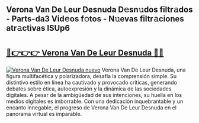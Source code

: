 ## Verona Van De Leur Desnuda D𝚎sn𝚞dos filtr𝚊dos - Parts-da3 Vid𝚎os f𝚘tos - N𝚞evas filtr𝚊ciones atr𝚊ctivas lSUp6

# <h2><a href="http://mb8pab.tromn.icu/?c=Verona+Van+De+Leur+Desnuda">🔗👉👉👉 Verona Van De Leur Desnuda 🔗🔗</a></h2>

[![Verona Van De Leur Desnuda nuevo](https://i.imgur.com/pEAQMta.gif)](http://mb8pab.tromn.icu/?c=Verona+Van+De+Leur+Desnuda)
Verona Van De Leur Desnuda, una figura multifacética y polarizadora, desafía la comprensión simple. Su distintivo estilo en línea ha cautivado y provocado críticas, generando debates sobre ética, autoexpresión y la dinámica de las sociedades digitales. A pesar de la ambigüedad de sus intenciones, su huella en los medios digitales es imborrable. Con una dedicación inquebrantable y un encanto innegable, el progreso de Verona Van De Leur Desnuda en el panorama virtual es imparable.

